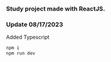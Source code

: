### Study project made with ReactJS.

### Update 08/17/2023

Added Typescript

```bash
npm i
npm run dev
```
